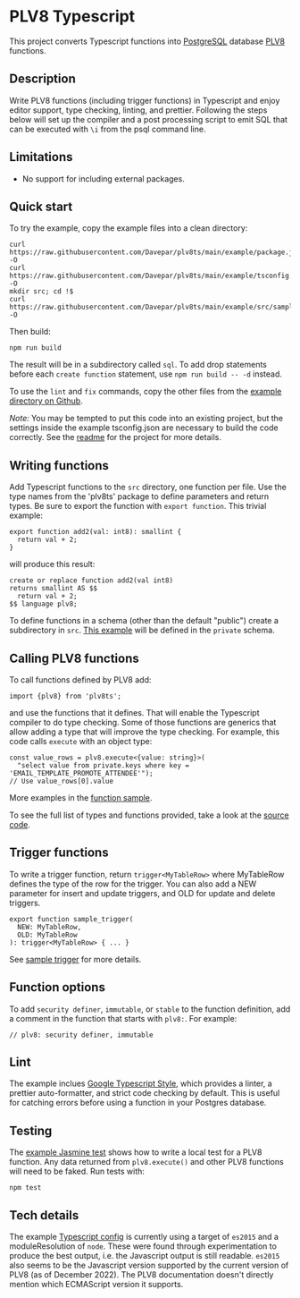# PLV8 Typescript

This project converts Typescript functions into
[PostgreSQL](https://www.postgresql.org/) database
[PLV8](https://plv8.github.io/) functions.

## Description

Write PLV8 functions (including trigger functions) in Typescript and enjoy
editor support, type checking, linting, and prettier. Following the steps below
will set up the compiler and a post processing script to emit SQL that can be
executed with `\i` from the psql command line.

## Limitations

* No support for including external packages.

## Quick start

To try the example, copy the example files into a clean directory:

    curl  https://raw.githubusercontent.com/Davepar/plv8ts/main/example/package.json -O
    curl  https://raw.githubusercontent.com/Davepar/plv8ts/main/example/tsconfig.json -O
    mkdir src; cd !$
    curl https://raw.githubusercontent.com/Davepar/plv8ts/main/example/src/sample_function.ts -O

Then build:

    npm run build

The result will be in a subdirectory called `sql`. To add drop statements before
each `create function` statement, use `npm run build -- -d` instead.

To use the `lint` and `fix` commands, copy the other files from the [example
directory on Github](https://github.com/Davepar/plv8ts/tree/main/example).

*Note:* You may be tempted to put this code into an existing project, but the
settings inside the example tsconfig.json are necessary to build the code
correctly. See the [readme](https://github.com/Davepar/plv8ts#tech-details) for
the project for more details.

## Writing functions

Add Typescript functions to the `src` directory, one function per file. Use the
type names from the 'plv8ts' package to define parameters and return types. Be
sure to export the function with `export function`. This trivial example:

    export function add2(val: int8): smallint {
      return val + 2;
    }

will produce this result:

    create or replace function add2(val int8)
    returns smallint AS $$
      return val + 2;
    $$ language plv8;

To define functions in a schema (other than the default "public") create a
subdirectory in `src`. [This example](example/src/private/sample_send_email.ts)
will be defined in the `private` schema.

## Calling PLV8 functions

To call functions defined by PLV8 add:

    import {plv8} from 'plv8ts';

and use the functions that it defines. That will enable the Typescript compiler
to do type checking. Some of those functions are generics that allow adding a
type that will improve the type checking. For example, this code calls
`execute` with an object type:

    const value_rows = plv8.execute<{value: string}>(
      "select value from private.keys where key = 'EMAIL_TEMPLATE_PROMOTE_ATTENDEE'");
    // Use value_rows[0].value

More examples in the [function sample](example/src/sample_function.ts).

To see the full list of types and functions provided, take a look at the
[source code](src/plv8.ts).

## Trigger functions

To write a trigger function, return `trigger<MyTableRow>` where MyTableRow
defines the type of the row for the trigger. You can also add a NEW parameter
for insert and update triggers, and OLD for update and delete triggers.

    export function sample_trigger(
      NEW: MyTableRow,
      OLD: MyTableRow
    ): trigger<MyTableRow> { ... }

See [sample trigger](example/src/sample_trigger.ts) for more details.

## Function options

To add `security definer`, `immutable`, or `stable` to the function definition,
add a comment in the function that starts with `plv8:`. For example:

    // plv8: security definer, immutable

## Lint

The example inclues
[Google Typescript Style](https://www.npmjs.com/package/gts),
which provides a linter, a prettier auto-formatter, and strict code checking by
default. This is useful for catching errors before using a function in your
Postgres database.

## Testing

The [example Jasmine test](example/src/spec/sample_function.spec.ts) shows how
to write a local test for a PLV8 function. Any data returned from
`plv8.execute()` and other PLV8 functions will need to be faked. Run tests
with:

    npm test

## Tech details

The example [Typescript config](example/tsconfig.json) is currently using a
target of `es2015` and a moduleResolution of `node`. These were found through
experimentation to produce the best output, i.e. the Javascript output is still
readable. `es2015` also seems to be the Javascript version supported by the
current version of PLV8 (as of December 2022). The PLV8 documentation doesn't
directly mention which ECMAScript version it supports.
